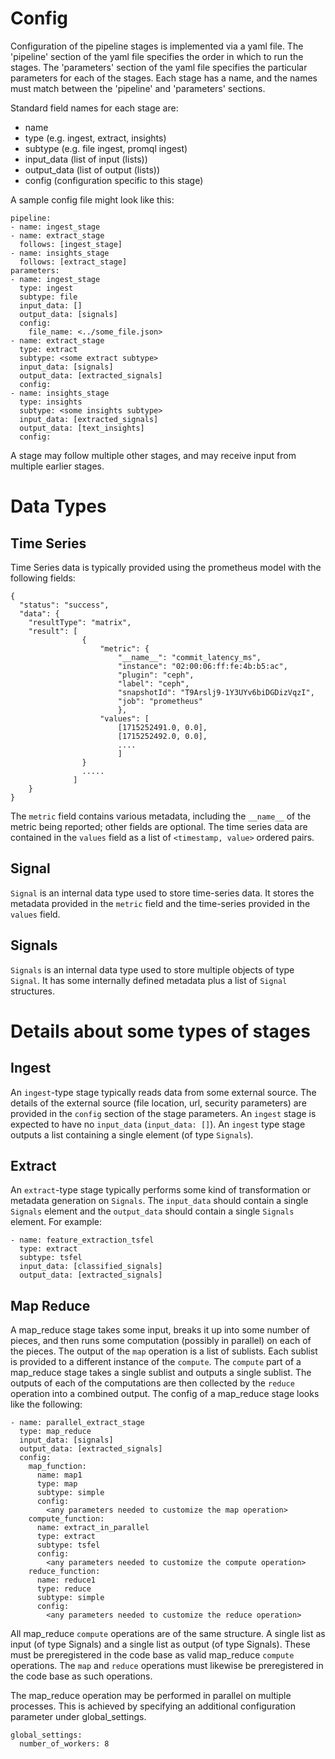 # Config

Configuration of the pipeline stages is implemented via a yaml file.
The 'pipeline' section of the yaml file specifies the order in which to run the stages.
The 'parameters' section of the yaml file specifies the particular parameters for each of the stages.
Each stage has a name, and the names must match between the 'pipeline' and 'parameters' sections.

Standard field names for each stage are:
- name
- type (e.g. ingest, extract, insights)
- subtype (e.g. file ingest, promql ingest)
- input_data (list of input (lists))
- output_data (list of output (lists))
- config (configuration specific to this stage)

A sample config file might look like this:

```
pipeline:
- name: ingest_stage
- name: extract_stage
  follows: [ingest_stage]
- name: insights_stage
  follows: [extract_stage]
parameters:
- name: ingest_stage
  type: ingest
  subtype: file
  input_data: []
  output_data: [signals]
  config:
    file_name: <../some_file.json>
- name: extract_stage
  type: extract
  subtype: <some extract subtype>
  input_data: [signals]
  output_data: [extracted_signals]
  config:
- name: insights_stage
  type: insights
  subtype: <some insights subtype>
  input_data: [extracted_signals]
  output_data: [text_insights]
  config:
```

A stage may follow multiple other stages, and may receive input from multiple earlier stages.

# Data Types

## Time Series
Time Series data is typically provided using the prometheus model with the following fields:
```
{
  "status": "success",
  "data": {
    "resultType": "matrix",
    "result": [
                {
                    "metric": {
                        "__name__": "commit_latency_ms",
                        "instance": "02:00:06:ff:fe:4b:b5:ac",
                        "plugin": "ceph",
                        "label": "ceph",
                        "snapshotId": "T9Arslj9-1Y3UYv6biDGDizVqzI",
                        "job": "prometheus"
                        },
                    "values": [
                        [1715252491.0, 0.0], 
                        [1715252492.0, 0.0], 
                        ....
                        ]
                }
                .....
              ]
    }
}
```

The `metric` field contains various metadata, including the `__name__` of the metric being reported; other fields are optional.
The time series data are contained in the `values` field as a list of `<timestamp, value>` ordered pairs.

## Signal
`Signal` is an internal data type used to store time-series data. 
It stores the metadata provided in the `metric` field and the time-series provided in the `values` field.

## Signals
`Signals` is an internal data type used to store multiple objects of type `Signal`.
It has some internally defined metadata plus a list of `Signal` structures.

# Details about some types of stages

## Ingest
An `ingest`-type stage typically reads data from some external source.
The details of the external source (file location, url, security parameters) are provided in the `config` section of the stage parameters.
An `ingest` stage is expected to have no `input_data` (`input_data: []`).
An `ingest` type stage outputs a list containing a single element (of type `Signals`).

## Extract
An `extract`-type stage typically performs some kind of transformation or metadata generation on `Signals`.
The `input_data` should contain a single `Signals` element and the `output_data` should contain a single `Signals` element.
For example:
```commandline
- name: feature_extraction_tsfel
  type: extract
  subtype: tsfel
  input_data: [classified_signals]
  output_data: [extracted_signals]
```

## Map Reduce
A map_reduce stage takes some input, breaks it up into some number of pieces,
and then runs some computation (possibly in parallel) on each of the pieces.
The output of the `map` operation is a list of sublists.
Each sublist is provided to a different instance of the `compute`.
The `compute` part of a map_reduce stage takes a single sublist and outputs a single sublist.
The outputs of each of the computations are then collected by the `reduce` operation into a combined output.
The config of a map_reduce stage looks like the following:

```commandline
- name: parallel_extract_stage
  type: map_reduce
  input_data: [signals]
  output_data: [extracted_signals]
  config:
    map_function:
      name: map1
      type: map
      subtype: simple
      config:
        <any parameters needed to customize the map operation>
    compute_function:
      name: extract_in_parallel
      type: extract
      subtype: tsfel
      config:
        <any parameters needed to customize the compute operation>
    reduce_function:
      name: reduce1
      type: reduce
      subtype: simple
      config:
        <any parameters needed to customize the reduce operation>
```

All map_reduce `compute` operations are of the same structure.
A single list as input (of type Signals) and a single list as output (of type Signals).
These must be preregistered in the code base as valid map_reduce `compute` operations.
The `map` and `reduce` operations must likewise be preregistered in the code base as such operations.

The map_reduce operation may be performed in parallel on multiple processes.
This is achieved by specifying an additional configuration parameter under global_settings.

```
global_settings:
  number_of_workers: 8
```


